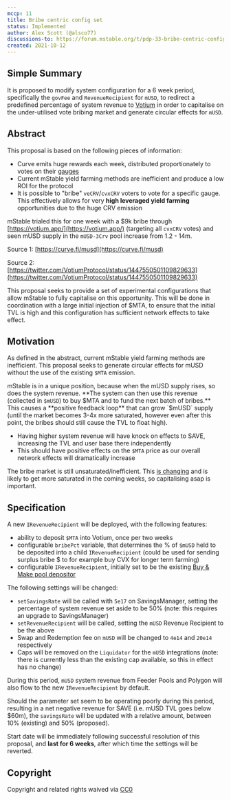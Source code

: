 ```yaml
---
mccp: 11
title: Bribe centric config set
status: Implemented
author: Alex Scott (@alsco77)
discussions-to: https://forum.mstable.org/t/pdp-33-bribe-centric-config-set/669
created: 2021-10-12
---
```


## Simple Summary

It is proposed to modify system configuration for a 6 week period, specifically the `govFee` and `RevenueRecipient` for `mUSD`, to redirect a predefined percentage of system revenue to [Votium](https://votium.app/) in order to capitalise on the under-utilised vote bribing market and generate circular effects for `mUSD`.

## Abstract

This proposal is based on the following pieces of information:

- Curve emits huge rewards each week, distributed proportionately to votes on their [gauges](https://dao.curve.fi/gaugeweight)
- Current mStable yield farming methods are inefficient and produce a low ROI for the protocol
- It is possible to "bribe" `veCRV`/`cvxCRV` voters to vote for a specific gauge. This effectively allows for very **high leveraged yield farming** opportunities due to the huge CRV emission

mStable trialed this for one week with a $9k bribe through [https://votium.app/](https://votium.app/) (targeting all `cvxCRV` votes) and seen mUSD supply in the `mUSD-3Crv` pool increase from 1.2 - 14m.

Source 1: [https://curve.fi/musd](https://curve.fi/musd)

Source 2: [https://twitter.com/VotiumProtocol/status/1447550501109829633](https://twitter.com/VotiumProtocol/status/1447550501109829633)

This proposal seeks to provide a set of experimental configurations that allow mStable to fully capitalise on this opportunity. This will be done in coordination with a large initial injection of $MTA, to ensure that the initial TVL is high and this configuration has sufficient network effects to take effect.

## Motivation

As defined in the abstract, current mStable yield farming methods are inefficient. This proposal seeks to generate circular effects for mUSD without the use of the existing `$MTA` emission.

mStable is in a unique position, because when the mUSD supply rises, so does the system revenue. **The system can then use this revenue (collected in `$mUSD`) to buy $MTA and to fund the next batch of bribes.** This causes a **positive feedback loop** that can grow `$mUSD` supply (until the market becomes 3-4x more saturated, however even after this point, the bribes should still cause the TVL to float high).

- Having higher system revenue will have knock on effects to SAVE, increasing the TVL and user base there independently
- This should have positive effects on the `$MTA` price as our overall network effects will dramatically increase

The bribe market is still unsaturated/inefficient. This [is changing](https://twitter.com/VotiumProtocol/status/1447537117165506561) and is likely to get more saturated in the coming weeks, so capitalising asap is important.

## Specification

A new `IRevenueRecipient` will be deployed, with the following features:

- ability to deposit `$MTA` into Votium, once per two weeks
- configurable `bribePct` variable, that determines the % of `$mUSD` held to be deposited into a child `IRevenueRecipient` (could be used for sending surplus bribe $ to for example buy CVX for longer term farming)
- configurable `IRevenueRecipient`, initially set to be the existing [Buy & Make pool depositor](https://etherscan.io/address/0xa7824292efdee1177a1c1bed0649cfdd6114fed5)

The following settings will be changed:

- `setSavingsRate` will be called with `5e17` on SavingsManager, setting the percentage of system revenue set aside to be 50% (note: this requires an upgrade to SavingsManager)
- `setRevenueRecipient` will be called, setting the `mUSD` Revenue Recipient to be the above
- Swap and Redemption fee on `mUSD` will be changed to `4e14` and `20e14` respectively
- Caps will be removed on the `Liquidator` for the `mUSD` integrations (note: there is currently less than the existing cap available, so this in effect has no change)

During this period, `mUSD` system revenue from Feeder Pools and Polygon will also flow to the new `IRevenueRecipient` by default.

Should the parameter set seem to be operating poorly during this period, resulting in a net negative revenue for SAVE (i.e. mUSD TVL goes below $60m), the `savingsRate` will be updated with a relative amount, between 10% (existing) and 50% (proposed).

Start date will be immediately following successful resolution of this proposal, and **last for 6 weeks**, after which time the settings will be reverted.

## Copyright

Copyright and related rights waived via [CC0](https://creativecommons.org/publicdomain/zero/1.0/)
